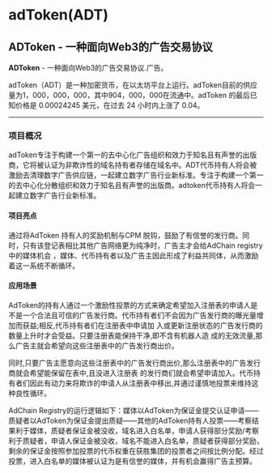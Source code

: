 # 

# adToken(ADT)

## ADToken - 一种面向Web3的广告交易协议‎

**‎ADToken‎**‎ - 一种面向Web3的广告交易协议.广告。

‎adToken（ADT）是一种加密货币，在以太坊平台上运行。adToken目前的供应量为1，000，000，000，其中904，000，000在流通中。adToken 的最后已知价格是 0.00024245 美元，在过去 24 小时内上涨了 0.04。‎

---

### 项目概况

adToken专注于构建一个第一的去中心化广告组织和效力于知名且有声誉的出版商，它将被认证为非欺诈性的域名持有者存储在域名中。ADT代币持有人将会被激励去清理数字广告供应链，一起建立数字广告行业新标准。专注于构建一个第一的去中心化分散组织和效力于知名且有声誉的出版商。adtoken代币持有人将会一起建立数字广告行业新标准。

#### 项目亮点

通过将AdToken 持有人的奖励机制与CPM 脱钩，鼓励了有信誉的发行商。同时，只有该登记表相比其他广告网络更为纯净时，广告主才会给AdChain registry中的媒体机会 ，媒体、代币持有者以及广告主因此形成了利益共同体，从而激励着这一系统不断循环。

#### 应用场景

AdToken的持有人通过一个激励性投票的方式来确定希望加入注册表的申请人是不是一个合法且可信的广告发行商。代币持有者们不会因为广告发行商的曝光量增加而获益;相反,代币持有者们在注册表中申请加 入或更新注册状态的广告发行商的数量上升时才会受益。只要注册表能保持干净,即不含有机器人造 成的无效流量,那么广告主就会希望向这些注册表中的广告发行商出价。

同时,只要广告主愿意向这些注册表中的广告发行商出价,那么注册表中的广告发行商就会希望能保留在表中,且没进入注册表 的发行商们就会希望申请加入。代币持有者们因此有动力来将欺诈的申请人从注册表中移出,并通过谨慎地投票来维持这种良性循环。

AdChain Registry的运行逻辑如下：媒体以AdToken为保证金提交认证申请——质疑者以AdToken为保证金提出质疑——其他的AdToken持有人投票——考察结果利于媒体，质疑者保证金被没收，域名进入白名单，申请人获得部分奖励/考察利于质疑者，申请人保证金被没收，域名不能进入白名单，质疑者获得部分奖励，剩余的保证金按照参加投票的代币权重在获胜集团的投票者之间按比例分配。经过投票，进入白名单的媒体被认证为是有信誉的媒体，并有机会赢得广告主预算。

